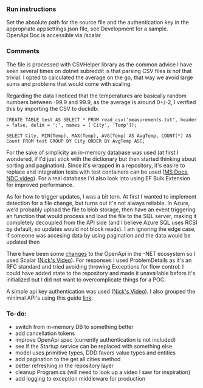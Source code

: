### Run instructions

Set the absolute path for the source file and the authentication key in the appropriate appsettings.json file, see Development for a sample.  
OpenApi Doc is accessible via /scalar

### Comments

The file is processed with CSVHelper library as the common advice I have seen several times on dotnet subreddit is that parsing CSV files is not that trivial. I opted to calculated the average on the go, that way we avoid large sums and problems that would come with scaling. 

Regarding the data I noticed that the temperatures are basically random numbers between -99.9 and 99.9, as the average is around 0+/-2, I verified this by importing the CSV to duckdb:

`CREATE TABLE test AS SELECT * FROM read_csv('measurements.txt', header = false, delim = ';', names = ['City', 'Temp']);`  

`SELECT City, MIN(Temp), MAX(Temp), AVG(Temp) AS AvgTemp, COUNT(*) AS Count FROM test GROUP BY City ORDER BY AvgTemp ASC;`

For the sake of simplicity an in-memory database was used (at first I wondered, if I'd just stick with the dictionary but then started thinking about sorting and pagination). Since it's wrapped in a repository, it's easire to replace and integration tests with test containers can be used ([MS Docs](https://learn.microsoft.com/en-us/ef/core/testing/choosing-a-testing-strategy), [NDC video](https://www.youtube.com/watch?v=td9HE0vxsf4)). For a real database I'd also look into using EF Bulk Extension for improved performance.

As for how to trigger updates, I was a bit torn. At first I wanted to implement detection for a file change, but turns out it's not always reliable. In Azure, we'd probably upload the file to blob storage, then have an event triggering an function that would process and load the file to the SQL server, making it completely decoupled from the API side (and I believe Azure SQL uses RCSI by default, so updates would not block reads). I am ignoring the edge case, if someone was accesing data by using pagination and the data would be updated then

There have been some [changes](https://devblogs.microsoft.com/dotnet/dotnet9-openapi/) to the OpenApi in the -NET ecosystem so I used Scalar ([Nick's Video](https://www.youtube.com/watch?v=8yI4gD1HruY)). For responses I used ProblemDetails as it's an RFC standard and tried avoiding throwing Exceptions for flow control. I could have added state to the repository and made it unavailable before it's initialized but I did not want to overcomplicate things for a POC.

A simple api key authentication was used ([Nick's Video](https://www.youtube.com/watch?v=GrJJXixjR8M)). I also grouped the minimal API's using this guide [link](https://www.tessferrandez.com/blog/2023/10/31/organizing-minimal-apis.html).

### To-do:

- switch from in-memory DB to something better
- add cancellation tokens
- improve OpenApi spec (currently authentication is not included)
- see if the Startup service can be replaced with something else
- model uses primitive types, DDD favors value types and entities
- add pagination to the get all cities method
- better refreshing in the repository layer
- cleanup Program.cs (will need to look up a video I saw for inspiration)
- add logging to exception middleware for production
